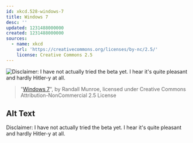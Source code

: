 ```yaml
---
id: xkcd.528-windows-7
title: Windows 7
desc: ''
updated: 1231488000000
created: 1231488000000
sources:
  - name: xkcd
    url: 'https://creativecommons.org/licenses/by-nc/2.5/'
    license: Creative Commons 2.5
---
```

![Disclaimer: I have not actually tried the beta yet.  I hear it's quite pleasant and hardly Hitler-y at all.](https://imgs.xkcd.com/comics/windows_7.png)
> "[Windows 7](https://xkcd.com/528/)", by Randall Munroe, licensed under Creative Commons Attribution-NonCommercial 2.5 License

## Alt Text
Disclaimer: I have not actually tried the beta yet.  I hear it's quite pleasant and hardly Hitler-y at all.
